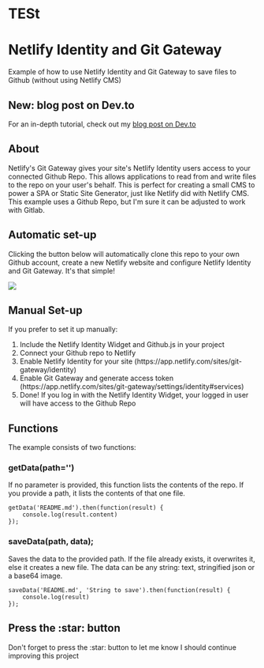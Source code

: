 <h1 id="netlifyidentityandgitgateway">TESt</h1><h1 id="netlifyidentityandgitgateway">Netlify Identity and Git Gateway</h1>
<p>Example of how to use Netlify Identity and Git Gateway to save files to Github (without using Netlify CMS)</p>
<h2 id="newblogpostondevto">New: blog post on Dev.to</h2>
<p>For an in-depth tutorial, check out my <a href="https://dev.to/dashpilot/how-to-save-your-app-s-data-to-a-github-repo-without-any-server-side-code-using-netlify-s-git-gateway-3c32">blog post on Dev.to</a></p>
<h2 id="about">About</h2>
<p>Netlify's Git Gateway gives your site's Netlify Identity users access to your connected Github Repo. This allows applications to read from and write files to the repo on your user's behalf. This is perfect for creating a small CMS to power a SPA or Static Site Generator, just like Netlify did with Netlify CMS. This example uses a Github Repo, but I'm sure it can be adjusted to work with Gitlab.</p>
<h2 id="automaticsetup">Automatic set-up</h2>
<p>Clicking the button below will automatically clone this repo to your own Github account, create a new Netlify website and configure Netlify Identity and Git Gateway. It's that simple!</p>
<p><a href="https://app.netlify.com/start/deploy?repository=https://github.com/dashpilot/netlify-identity-git-gateway&amp;stack=cms"><img src="https://www.netlify.com/img/deploy/button.svg"></a></p>
<h2 id="manualsetup">Manual Set-up</h2>
<p>If you prefer to set it up manually:</p>
<ol>
<li>Include the Netlify Identity Widget and Github.js in your project</li>
<li>Connect your Github repo to Netlify</li>
<li>Enable Netlify Identity for your site (https://app.netlify.com/sites/git-gateway/identity)</li>
<li>Enable Git Gateway and generate access token (https://app.netlify.com/sites/git-gateway/settings/identity#services)</li>
<li>Done! If you log in with the Netlify Identity Widget, your logged in user will have access to the Github Repo</li>
</ol>
<h2 id="functions">Functions</h2>
<p>The example consists of two functions:</p>
<h3 id="getdatapath">getData(path='')</h3>
<p>If no parameter is provided, this function lists the contents of the repo. If you provide a path, it lists the contents of that one file.</p>
<pre><code>getData('README.md').then(function(result) {
    console.log(result.content)
});
</code></pre>
<h3 id="savedatapathdata">saveData(path, data);</h3>
<p>Saves the data to the provided path. If the file already exists, it overwrites it, else it creates a new file. The data can be any string: text, stringified json or a base64 image.</p>
<pre><code>saveData('README.md', 'String to save').then(function(result) {
    console.log(result)
});
</code></pre>
<h2 id="pressthestarbutton">Press the :star: button</h2>
<p>Don't forget to press the :star: button to let me know I should continue improving this project</p>